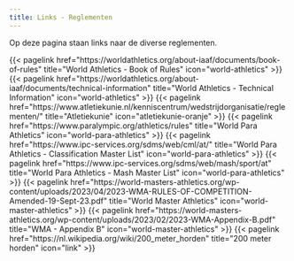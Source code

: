 ```yaml
---
title: Links - Reglementen
---
```


Op deze pagina staan links naar de diverse reglementen.
<br>

</section>

<section class="flex flex-col flex-wrap min-w-full mt-4 sm:min-w-0">
{{< pagelink href="https://worldathletics.org/about-iaaf/documents/book-of-rules" title="World Athletics - Book of Rules" icon="world-athletics" >}}
{{< pagelink href="https://worldathletics.org/about-iaaf/documents/technical-information" title="World Athletics - Technical Information" icon="world-athletics" >}}
{{< pagelink href="https://www.atletiekunie.nl/kenniscentrum/wedstrijdorganisatie/reglementen/" title="Atletiekunie" icon="atletiekunie-oranje" >}}
{{< pagelink href="https://www.paralympic.org/athletics/rules" title="World Para Athletics" icon="world-para-athletics" >}}
{{< pagelink href="https://www.ipc-services.org/sdms/web/cml/at/" title="World Para Athletics - Classification Master List" icon="world-para-athletics" >}}
{{< pagelink href="https://www.ipc-services.org/sdms/web/mash/sport/at" title="World Para Athletics - Mash Master List" icon="world-para-athletics" >}}
{{< pagelink href="https://world-masters-athletics.org/wp-content/uploads/2023/04/2023-WMA-RULES-OF-COMPETITION-Amended-19-Sept-23.pdf" title="World Master Athletics" icon="world-master-athletics" >}}
{{< pagelink href="https://world-masters-athletics.org/wp-content/uploads/2023/02/2023-WMA-Appendix-B.pdf" title="WMA - Appendix B" icon="world-master-athletics" >}}
{{< pagelink href="https://nl.wikipedia.org/wiki/200_meter_horden" title="200 meter horden" icon="link" >}}